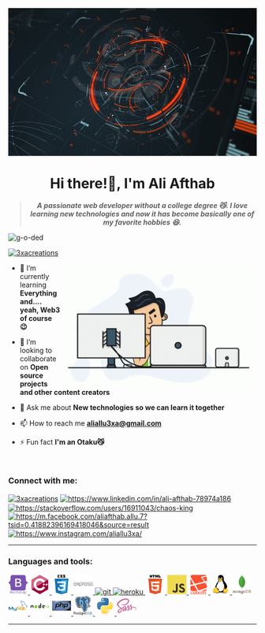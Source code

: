 <img align="center" src="hologram.jpg" alt="hologram picture" height="300" width="100%">
 
<h1 align="center"> Hi there!👋, I'm Ali Afthab</h1>

> ___<p align="center">A passionate web developer without a college degree 😼. I love learning new technologies and now it has become basically one of my favorite hobbies 😆.</p>___

<p align="left"> <img src="https://komarev.com/ghpvc/?username=g-o-ded&label=Profile%20views&color=0e75b6&style=flat" alt="g-o-ded" /> </p>

<p align="left"> <a href="https://twitter.com/3xacreations" target="blank"><img src="https://img.shields.io/twitter/follow/3xacreations?logo=twitter&style=for-the-badge" alt="3xacreations" /></a> </p>

<img align="right" src="programmer.gif" alt="gif" height="250">

- 🌱 I’m currently learning **Everything and.... yeah, Web3 of course 😉**

- 👯 I’m looking to collaborate on **Open source projects and other content creators**

- 💬 Ask me about **New technologies so we can learn it together**

- 📫 How to reach me **aliallu3xa@gmail.com**

- ⚡ Fun fact **I'm an Otaku😼**

<br />
 

### Connect with me:

<p align="left">
<a href="https://twitter.com/3xacreations" target="blank"><img align="center" src="https://raw.githubusercontent.com/rahuldkjain/github-profile-readme-generator/master/src/images/icons/Social/twitter.svg" alt="3xacreations" height="30" width="40" /></a>
<a href="https://linkedin.com/in/https://www.linkedin.com/in/ali-afthab-78974a186" target="blank"><img align="center" src="https://raw.githubusercontent.com/rahuldkjain/github-profile-readme-generator/master/src/images/icons/Social/linked-in-alt.svg" alt="https://www.linkedin.com/in/ali-afthab-78974a186" height="30" width="40" /></a>
<a href="https://stackoverflow.com/users/https://stackoverflow.com/users/16911043/chaos-king" target="blank"><img align="center" src="https://raw.githubusercontent.com/rahuldkjain/github-profile-readme-generator/master/src/images/icons/Social/stack-overflow.svg" alt="https://stackoverflow.com/users/16911043/chaos-king" height="30" width="40" /></a>
<a href="https://fb.com/https://m.facebook.com/aliafthab.allu.7?tsid=0.41882396169418046&source=result" target="blank"><img align="center" src="https://raw.githubusercontent.com/rahuldkjain/github-profile-readme-generator/master/src/images/icons/Social/facebook.svg" alt="https://m.facebook.com/aliafthab.allu.7?tsid=0.41882396169418046&source=result" height="30" width="40" /></a>
<a href="https://instagram.com/https://www.instagram.com/aliallu3xa/" target="blank"><img align="center" src="https://raw.githubusercontent.com/rahuldkjain/github-profile-readme-generator/master/src/images/icons/Social/instagram.svg" alt="https://www.instagram.com/aliallu3xa/" height="30" width="40" /></a>
</p>

<hr />

### Languages and tools:

<p align="left"> <a href="https://getbootstrap.com" target="_blank" rel="noreferrer"> <img src="https://raw.githubusercontent.com/devicons/devicon/master/icons/bootstrap/bootstrap-plain-wordmark.svg" alt="bootstrap" width="40" height="40"/> </a> <a href="https://www.w3schools.com/cpp/" target="_blank" rel="noreferrer"> <img src="https://raw.githubusercontent.com/devicons/devicon/master/icons/cplusplus/cplusplus-original.svg" alt="cplusplus" width="40" height="40"/> </a> <a href="https://www.w3schools.com/css/" target="_blank" rel="noreferrer"> <img src="https://raw.githubusercontent.com/devicons/devicon/master/icons/css3/css3-original-wordmark.svg" alt="css3" width="40" height="40"/> </a> <a href="https://expressjs.com" target="_blank" rel="noreferrer"> <img src="https://raw.githubusercontent.com/devicons/devicon/master/icons/express/express-original-wordmark.svg" alt="express" width="40" height="40"/> </a> <a href="https://git-scm.com/" target="_blank" rel="noreferrer"> <img src="https://www.vectorlogo.zone/logos/git-scm/git-scm-icon.svg" alt="git" width="40" height="40"/> </a> <a href="https://heroku.com" target="_blank" rel="noreferrer"> <img src="https://www.vectorlogo.zone/logos/heroku/heroku-icon.svg" alt="heroku" width="40" height="40"/> </a> <a href="https://www.w3.org/html/" target="_blank" rel="noreferrer"> <img src="https://raw.githubusercontent.com/devicons/devicon/master/icons/html5/html5-original-wordmark.svg" alt="html5" width="40" height="40"/> </a> <a href="https://developer.mozilla.org/en-US/docs/Web/JavaScript" target="_blank" rel="noreferrer"> <img src="https://raw.githubusercontent.com/devicons/devicon/master/icons/javascript/javascript-original.svg" alt="javascript" width="40" height="40"/> </a> <a href="https://laravel.com/" target="_blank" rel="noreferrer"> <img src="https://raw.githubusercontent.com/devicons/devicon/master/icons/laravel/laravel-plain-wordmark.svg" alt="laravel" width="40" height="40"/> </a> <a href="https://www.linux.org/" target="_blank" rel="noreferrer"> <img src="https://raw.githubusercontent.com/devicons/devicon/master/icons/linux/linux-original.svg" alt="linux" width="40" height="40"/> </a> <a href="https://www.mongodb.com/" target="_blank" rel="noreferrer"> <img src="https://raw.githubusercontent.com/devicons/devicon/master/icons/mongodb/mongodb-original-wordmark.svg" alt="mongodb" width="40" height="40"/> </a> <a href="https://www.mysql.com/" target="_blank" rel="noreferrer"> <img src="https://raw.githubusercontent.com/devicons/devicon/master/icons/mysql/mysql-original-wordmark.svg" alt="mysql" width="40" height="40"/> </a> <a href="https://nodejs.org" target="_blank" rel="noreferrer"> <img src="https://raw.githubusercontent.com/devicons/devicon/master/icons/nodejs/nodejs-original-wordmark.svg" alt="nodejs" width="40" height="40"/> </a> <a href="https://www.php.net" target="_blank" rel="noreferrer"> <img src="https://raw.githubusercontent.com/devicons/devicon/master/icons/php/php-original.svg" alt="php" width="40" height="40"/> </a> <a href="https://www.postgresql.org" target="_blank" rel="noreferrer"> <img src="https://raw.githubusercontent.com/devicons/devicon/master/icons/postgresql/postgresql-original-wordmark.svg" alt="postgresql" width="40" height="40"/> </a> <a href="https://www.python.org" target="_blank" rel="noreferrer"> <img src="https://raw.githubusercontent.com/devicons/devicon/master/icons/python/python-original.svg" alt="python" width="40" height="40"/> </a> <a href="https://sass-lang.com" target="_blank" rel="noreferrer"> <img src="https://raw.githubusercontent.com/devicons/devicon/master/icons/sass/sass-original.svg" alt="sass" width="40" height="40"/> </a> </p>

<hr />

<!-- <p><img align="left" src="https://github-readme-stats.vercel.app/api/top-langs?username=g-o-ded&show_icons=true&locale=en&layout=compact" alt="g-o-ded" /></p> -->

<!-- <p><img align="center" src="https://github-readme-stats.vercel.app/api?username=g-o-ded&show_icons=true&locale=en" alt="g-o-ded" /></p> -->

